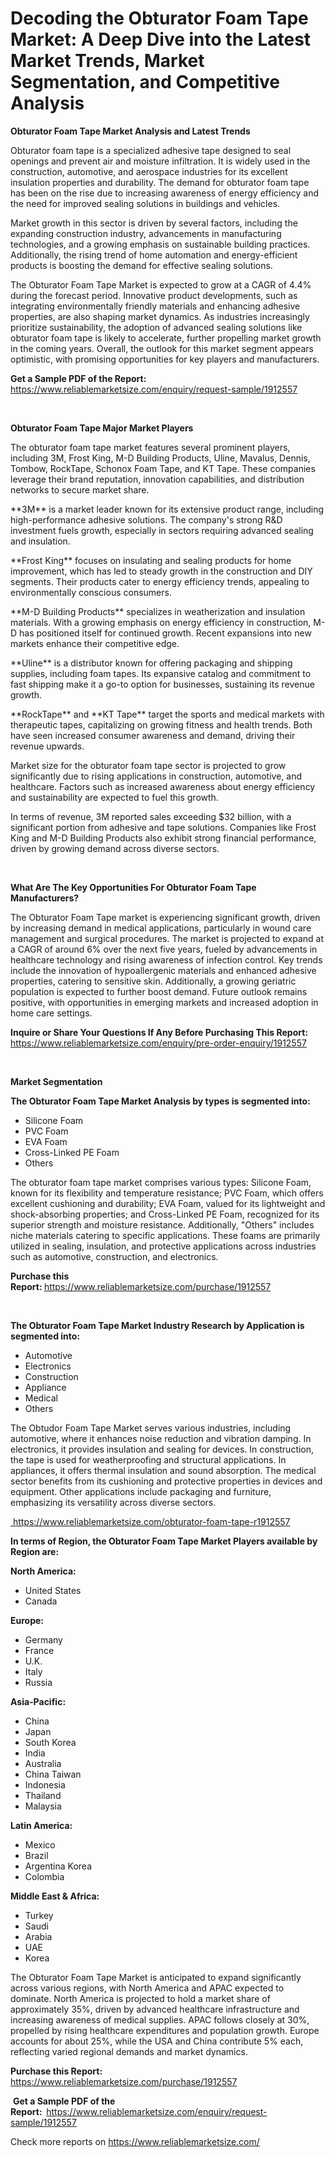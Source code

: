 <p><h1>Decoding the Obturator Foam Tape Market: A Deep Dive into the Latest Market Trends, Market Segmentation, and Competitive Analysis</h1></p><p><strong>Obturator Foam Tape Market Analysis and Latest Trends</strong></p>
<p><p>Obturator foam tape is a specialized adhesive tape designed to seal openings and prevent air and moisture infiltration. It is widely used in the construction, automotive, and aerospace industries for its excellent insulation properties and durability. The demand for obturator foam tape has been on the rise due to increasing awareness of energy efficiency and the need for improved sealing solutions in buildings and vehicles.</p><p>Market growth in this sector is driven by several factors, including the expanding construction industry, advancements in manufacturing technologies, and a growing emphasis on sustainable building practices. Additionally, the rising trend of home automation and energy-efficient products is boosting the demand for effective sealing solutions.</p><p>The Obturator Foam Tape Market is expected to grow at a CAGR of 4.4% during the forecast period. Innovative product developments, such as integrating environmentally friendly materials and enhancing adhesive properties, are also shaping market dynamics. As industries increasingly prioritize sustainability, the adoption of advanced sealing solutions like obturator foam tape is likely to accelerate, further propelling market growth in the coming years. Overall, the outlook for this market segment appears optimistic, with promising opportunities for key players and manufacturers.</p></p>
<p><strong>Get a Sample PDF of the Report:&nbsp;</strong> <a href="https://www.reliablemarketsize.com/enquiry/request-sample/1912557?utm_campaign=2890&utm_medium=2&utm_source=Github&utm_content=ia&utm_term=28022025&utm_id=obturator-foam-tape">https://www.reliablemarketsize.com/enquiry/request-sample/1912557</a></p>
<p>&nbsp;</p>
<p><strong>Obturator Foam Tape Major Market Players</strong></p>
<p><p>The obturator foam tape market features several prominent players, including 3M, Frost King, M-D Building Products, Uline, Mavalus, Dennis, Tombow, RockTape, Schonox Foam Tape, and KT Tape. These companies leverage their brand reputation, innovation capabilities, and distribution networks to secure market share.</p><p>**3M** is a market leader known for its extensive product range, including high-performance adhesive solutions. The company's strong R&D investment fuels growth, especially in sectors requiring advanced sealing and insulation.</p><p>**Frost King** focuses on insulating and sealing products for home improvement, which has led to steady growth in the construction and DIY segments. Their products cater to energy efficiency trends, appealing to environmentally conscious consumers.</p><p>**M-D Building Products** specializes in weatherization and insulation materials. With a growing emphasis on energy efficiency in construction, M-D has positioned itself for continued growth. Recent expansions into new markets enhance their competitive edge.</p><p>**Uline** is a distributor known for offering packaging and shipping supplies, including foam tapes. Its expansive catalog and commitment to fast shipping make it a go-to option for businesses, sustaining its revenue growth.</p><p>**RockTape** and **KT Tape** target the sports and medical markets with therapeutic tapes, capitalizing on growing fitness and health trends. Both have seen increased consumer awareness and demand, driving their revenue upwards.</p><p>Market size for the obturator foam tape sector is projected to grow significantly due to rising applications in construction, automotive, and healthcare. Factors such as increased awareness about energy efficiency and sustainability are expected to fuel this growth.</p><p>In terms of revenue, 3M reported sales exceeding $32 billion, with a significant portion from adhesive and tape solutions. Companies like Frost King and M-D Building Products also exhibit strong financial performance, driven by growing demand across diverse sectors.</p></p>
<p>&nbsp;</p>
<p><strong>What Are The Key Opportunities For Obturator Foam Tape Manufacturers?</strong></p>
<p><p>The Obturator Foam Tape market is experiencing significant growth, driven by increasing demand in medical applications, particularly in wound care management and surgical procedures. The market is projected to expand at a CAGR of around 6% over the next five years, fueled by advancements in healthcare technology and rising awareness of infection control. Key trends include the innovation of hypoallergenic materials and enhanced adhesive properties, catering to sensitive skin. Additionally, a growing geriatric population is expected to further boost demand. Future outlook remains positive, with opportunities in emerging markets and increased adoption in home care settings.</p></p>
<p><strong>Inquire or Share Your Questions If Any Before Purchasing This Report:</strong> <a href="https://www.reliablemarketsize.com/enquiry/pre-order-enquiry/1912557?utm_campaign=2890&utm_medium=2&utm_source=Github&utm_content=ia&utm_term=28022025&utm_id=obturator-foam-tape">https://www.reliablemarketsize.com/enquiry/pre-order-enquiry/1912557</a></p>
<p>&nbsp;</p>
<p><strong>Market Segmentation</strong></p>
<p><strong>The Obturator Foam Tape Market Analysis by types is segmented into:</strong></p>
<p><ul><li>Silicone Foam</li><li>PVC Foam</li><li>EVA Foam</li><li>Cross-Linked PE Foam</li><li>Others</li></ul></p>
<p><p>The obturator foam tape market comprises various types: Silicone Foam, known for its flexibility and temperature resistance; PVC Foam, which offers excellent cushioning and durability; EVA Foam, valued for its lightweight and shock-absorbing properties; and Cross-Linked PE Foam, recognized for its superior strength and moisture resistance. Additionally, "Others" includes niche materials catering to specific applications. These foams are primarily utilized in sealing, insulation, and protective applications across industries such as automotive, construction, and electronics.</p></p>
<p><strong>Purchase this Report:&nbsp;</strong><a href="https://www.reliablemarketsize.com/purchase/1912557?utm_campaign=2890&utm_medium=2&utm_source=Github&utm_content=ia&utm_term=28022025&utm_id=obturator-foam-tape">https://www.reliablemarketsize.com/purchase/1912557</a></p>
<p>&nbsp;</p>
<p><strong>The Obturator Foam Tape Market Industry Research by Application is segmented into:</strong></p>
<p><ul><li>Automotive</li><li>Electronics</li><li>Construction</li><li>Appliance</li><li>Medical</li><li>Others</li></ul></p>
<p><p>The Obtudor Foam Tape Market serves various industries, including automotive, where it enhances noise reduction and vibration damping. In electronics, it provides insulation and sealing for devices. In construction, the tape is used for weatherproofing and structural applications. In appliances, it offers thermal insulation and sound absorption. The medical sector benefits from its cushioning and protective properties in devices and equipment. Other applications include packaging and furniture, emphasizing its versatility across diverse sectors.</p></p>
<p><a href="https://www.reliablemarketsize.com/obturator-foam-tape-r1912557?utm_campaign=2890&utm_medium=2&utm_source=Github&utm_content=ia&utm_term=28022025&utm_id=obturator-foam-tape">&nbsp;https://www.reliablemarketsize.com/obturator-foam-tape-r1912557</a></p>
<p><strong>In terms of Region, the Obturator Foam Tape Market Players available by Region are:</strong></p>
<p>
    <p> <strong> North America: </strong>
        <ul>
            <li>United States</li>
            <li>Canada</li>
        </ul>
        </p> 
    <p> <strong> Europe: </strong>
        <ul>
            <li>Germany</li>
            <li>France</li>
            <li>U.K.</li>
            <li>Italy</li>
            <li>Russia</li>
        </ul>
        </p> 
    <p> <strong> Asia-Pacific: </strong>
        <ul>
            <li>China</li>
            <li>Japan</li>
            <li>South Korea</li>
            <li>India</li>
            <li>Australia</li>
            <li>China Taiwan</li>
            <li>Indonesia</li>
            <li>Thailand</li>
            <li>Malaysia</li>
        </ul>
        </p> 
    <p> <strong> Latin America: </strong>
        <ul>
            <li>Mexico</li>
            <li>Brazil</li>
            <li>Argentina Korea</li>
            <li>Colombia</li>
        </ul>
        </p> 
    <p> <strong> Middle East & Africa: </strong>
        <ul>
            <li>Turkey</li>
            <li>Saudi</li>
            <li>Arabia</li>
            <li>UAE</li>
            <li>Korea</li>
        </ul>
    </p>
    </p>
<p><p>The Obturator Foam Tape Market is anticipated to expand significantly across various regions, with North America and APAC expected to dominate. North America is projected to hold a market share of approximately 35%, driven by advanced healthcare infrastructure and increasing awareness of medical supplies. APAC follows closely at 30%, propelled by rising healthcare expenditures and population growth. Europe accounts for about 25%, while the USA and China contribute 5% each, reflecting varied regional demands and market dynamics.</p></p>
<p><strong>Purchase this Report: </strong><a href="https://www.reliablemarketsize.com/purchase/1912557?utm_campaign=2890&utm_medium=2&utm_source=Github&utm_content=ia&utm_term=28022025&utm_id=obturator-foam-tape">https://www.reliablemarketsize.com/purchase/1912557</a></p>
<p>&nbsp;<strong>Get a Sample PDF of the Report:&nbsp;&nbsp;</strong><a href="https://www.reliablemarketsize.com/enquiry/request-sample/1912557?utm_campaign=2890&utm_medium=2&utm_source=Github&utm_content=ia&utm_term=28022025&utm_id=obturator-foam-tape">https://www.reliablemarketsize.com/enquiry/request-sample/1912557</a></p>
<p><strong></strong></p>
<p>Check more reports on <a href="https://www.reliablemarketsize.com/?utm_campaign=2890&utm_medium=2&utm_source=Github&utm_content=ia&utm_term=28022025&utm_id=obturator-foam-tape">https://www.reliablemarketsize.com/</a></p>